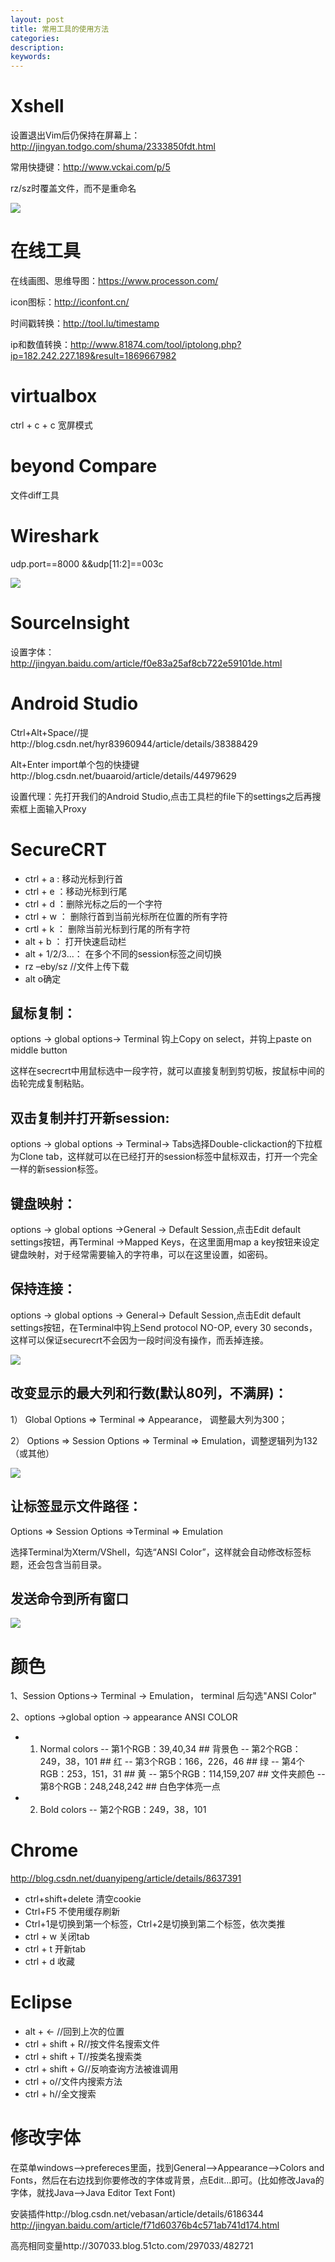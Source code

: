 ```yaml
---
layout: post
title: 常用工具的使用方法
categories: 
description: 
keywords: 
---
```



# Xshell

设置退出Vim后仍保持在屏幕上：<http://jingyan.todgo.com/shuma/2333850fdt.html>

常用快捷键：<http://www.vckai.com/p/5>

rz/sz时覆盖文件，而不是重命名

![](/images/posts/2015-12-15-tool-use.md/1.png)



# 在线工具

在线画图、思维导图：https://www.processon.com/

icon图标：http://iconfont.cn/

时间戳转换：http://tool.lu/timestamp

ip和数值转换：http://www.81874.com/tool/iptolong.php?ip=182.242.227.189&result=1869667982



# virtualbox

ctrl + c + c 宽屏模式



# beyond Compare

文件diff工具



# Wireshark

udp.port==8000 &&udp[11:2]==003c

![](/images/posts/2015-12-15-tool-use.md/2.png)



# SourceInsight

设置字体：http://jingyan.baidu.com/article/f0e83a25af8cb722e59101de.html



# Android Studio

Ctrl+Alt+Space//提http://blog.csdn.net/hyr83960944/article/details/38388429

Alt+Enter import单个包的快捷键http://blog.csdn.net/buaaroid/article/details/44979629

设置代理：先打开我们的Android Studio,点击工具栏的file下的settings之后再搜索框上面输入Proxy



# SecureCRT

- ctrl + a : 移动光标到行首
- ctrl + e ：移动光标到行尾
- ctrl + d ：删除光标之后的一个字符
- ctrl + w ： 删除行首到当前光标所在位置的所有字符
- crtl + k ： 删除当前光标到行尾的所有字符
- alt + b ： 打开快速启动栏
- alt + 1/2/3...： 在多个不同的session标签之间切换
- rz –eby/sz //文件上传下载
- alt o确定

## 鼠标复制：
options -> global options->  Terminal 钩上Copy on select，并钩上paste on middle button

这样在secrecrt中用鼠标选中一段字符，就可以直接复制到剪切板，按鼠标中间的齿轮完成复制粘贴。

## 双击复制并打开新session:
options -> global options -> Terminal-> Tabs选择Double-clickaction的下拉框为Clone tab，这样就可以在已经打开的session标签中鼠标双击，打开一个完全一样的新session标签。

## 键盘映射：
options ->  global options ->General -> Default Session,点击Edit default settings按钮，再Terminal ->Mapped Keys，在这里面用map a key按钮来设定键盘映射，对于经常需要输入的字符串，可以在这里设置，如密码。

## 保持连接：
options -> global options -> General-> Default Session,点击Edit default settings按钮，在Terminal中钩上Send protocol NO-OP, every 30 seconds，这样可以保证securecrt不会因为一段时间没有操作，而丢掉连接。

![](/images/posts/2015-12-15-tool-use.md/3.png)

## 改变显示的最大列和行数(默认80列，不满屏)：
1） Global Options => Terminal => Appearance， 调整最大列为300；

2） Options => Session Options => Terminal => Emulation，调整逻辑列为132（或其他）

![](/images/posts/2015-12-15-tool-use.md/4.png)

## 让标签显示文件路径：
Options => Session Options =>Terminal => Emulation

选择Terminal为Xterm/VShell，勾选“ANSI Color”，这样就会自动修改标签标题，还会包含当前目录。

## 发送命令到所有窗口

![](/images/posts/2015-12-15-tool-use.md/5.png)

# 颜色
1、Session Options-> Terminal -> Emulation， terminal 后勾选"ANSI Color"

2、options ->global option -> appearance ANSI COLOR
- 1) Normal colors
-- 第1个RGB：39,40,34  ## 背景色
-- 第2个RGB：249，38，101  ## 红
-- 第3个RGB：166，226，46  ## 绿
-- 第4个RGB：253，151，31  ## 黄
-- 第5个RGB：114,159,207  ## 文件夹颜色
-- 第8个RGB：248,248,242  ## 白色字体亮一点 
- 2) Bold colors
-- 第2个RGB：249，38，101



# Chrome

http://blog.csdn.net/duanyipeng/article/details/8637391
- ctrl+shift+delete 清空cookie
- Ctrl+F5  不使用缓存刷新
- Ctrl+1是切换到第一个标签，Ctrl+2是切换到第二个标签，依次类推
- ctrl + w  关闭tab
- ctrl + t    开新tab
- ctrl + d    收藏



# Eclipse

- alt + ←  //回到上次的位置
- ctrl + shift + R//按文件名搜索文件
- ctrl + shift + T//按类名搜索类
- ctrl + shift + G//反响查询方法被谁调用
- ctrl + o//文件内搜索方法
- ctrl + h//全文搜索

# 修改字体
在菜单windows-->prefereces里面，找到General-->Appearance-->Colors and Fonts，然后在右边找到你要修改的字体或背景，点Edit...即可。(比如修改Java的字体，就找Java-->Java Editor Text Font)

安装插件http://blog.csdn.net/vebasan/article/details/6186344
http://jingyan.baidu.com/article/f71d60376b4c571ab741d174.html

高亮相同变量http://307033.blog.51cto.com/297033/482721





